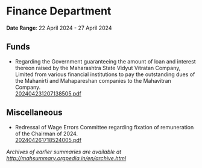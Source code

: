 # Finance Department

**Date Range**: 22 April 2024 - 27 April 2024


## Funds
- Regarding the Government guaranteeing the amount of loan and interest thereon raised by the Maharashtra State Vidyut Vitratan Company, Limited from various financial institutions to pay the outstanding dues of the Mahanirti and Mahapareshan companies to the Mahavitran Company.\
  [202404231207138505.pdf](https://gr.maharashtra.gov.in/Site/Upload/Government%20Resolutions/English/202404231207138505.pdf)

## Miscellaneous
- Redressal of Wage Errors Committee regarding fixation of remuneration of the Chairman of 2024.\
  [202404261718524005.pdf](https://gr.maharashtra.gov.in/Site/Upload/Government%20Resolutions/English/202404261718524005.pdf)


*Archives of earlier summaries are available at http://mahsummary.orgpedia.in/en/archive.html*